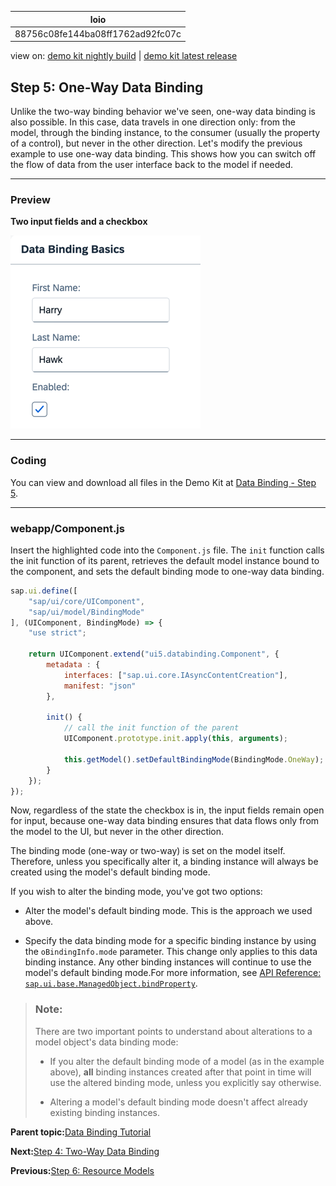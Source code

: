 <!-- loio88756c08fe144ba08ff1762ad92fc07c -->

| loio |
| -----|
| 88756c08fe144ba08ff1762ad92fc07c |

<div id="loio">

view on: [demo kit nightly build](https://sdk.openui5.org/nightly/#/topic/88756c08fe144ba08ff1762ad92fc07c) | [demo kit latest release](https://sdk.openui5.org/topic/88756c08fe144ba08ff1762ad92fc07c)</div>

## Step 5: One-Way Data Binding

Unlike the two-way binding behavior we've seen, one-way data binding is also possible. In this case, data travels in one direction only: from the model, through the binding instance, to the consumer \(usually the property of a control\), but never in the other direction. Let's modify the previous example to use one-way data binding. This shows how you can switch off the flow of data from the user interface back to the model if needed.

***

### Preview

  
  
**Two input fields and a checkbox**

![The graphic has an explanatory text](images/loio61d68f167778425bbdd2abd7d550ae65_LowRes.png "Two input fields and a checkbox")

***

### Coding

You can view and download all files in the Demo Kit at [Data Binding - Step 5](https://sdk.openui5.org/entity/sap.ui.core.tutorial.databinding/sample/sap.ui.core.tutorial.databinding.05).

***

### webapp/Component.js

Insert the highlighted code into the `Component.js` file. The `init` function calls the init function of its parent, retrieves the default model instance bound to the component, and sets the default binding mode to one-way data binding.

```js
sap.ui.define([
	"sap/ui/core/UIComponent",
	"sap/ui/model/BindingMode"
], (UIComponent, BindingMode) => {
	"use strict";

	return UIComponent.extend("ui5.databinding.Component", {
		metadata : {
			interfaces: ["sap.ui.core.IAsyncContentCreation"],
			manifest: "json"
		},

		init() {
			// call the init function of the parent
			UIComponent.prototype.init.apply(this, arguments);

			this.getModel().setDefaultBindingMode(BindingMode.OneWay);
		}
	});
});
```

Now, regardless of the state the checkbox is in, the input fields remain open for input, because one-way data binding ensures that data flows only from the model to the UI, but never in the other direction.

The binding mode \(one-way or two-way\) is set on the model itself. Therefore, unless you specifically alter it, a binding instance will always be created using the model's default binding mode.

If you wish to alter the binding mode, you've got two options:

-   Alter the model's default binding mode. This is the approach we used above.

-   Specify the data binding mode for a specific binding instance by using the `oBindingInfo.mode` parameter. This change only applies to this data binding instance. Any other binding instances will continue to use the model's default binding mode.For more information, see [API Reference: `sap.ui.base.ManagedObject.bindProperty`](https://sdk.openui5.org/api/sap.ui.base.ManagedObject/methods/bindProperty). 


> ### Note:  
> There are two important points to understand about alterations to a model object's data binding mode:
> 
> -   If you alter the default binding mode of a model \(as in the example above\), **all** binding instances created after that point in time will use the altered binding mode, unless you explicitly say otherwise.
> 
> -   Altering a model's default binding mode doesn't affect already existing binding instances.

**Parent topic:**[Data Binding Tutorial](Data_Binding_Tutorial_e531093.md "In this tutorial, we explain the concepts of data binding in OpenUI5.")

**Next:**[Step 4: Two-Way Data Binding](Step_4_Two_Way_Data_Binding_c72b922.md "In the examples we've looked at so far, we've displayed the value of a model property using a read-only field. We'll now change the user interface to display first and last name fields using sap.m.Input fields. We're also adding a check box control to enable or disable both input fields. This setup illustrates a feature known as &quot;two-way data binding&quot;. As the view now contains more controls, we're also moving the view definition into an XML file.")

**Previous:**[Step 6: Resource Models](Step_6_Resource_Models_9790d9a.md "Business applications often require language-specific (translatable) text used as labels and descriptions on the user interface.")

